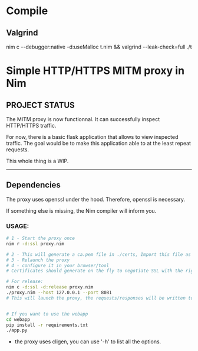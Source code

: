 # Compile
## Valgrind
nim c --debugger:native  -d:useMalloc t.nim  && valgrind --leak-check=full ./t



# Simple HTTP/HTTPS MITM proxy in Nim

## PROJECT STATUS

The MITM proxy is now functionnal.
It can successfully inspect HTTP/HTTPS traffic.

For now, there is a basic flask application that allows to view inspected traffic.
The goal would be to make this application able to at the least repeat requests.

This whole thing is a WIP.

--- 

## Dependencies
The proxy uses openssl under the hood.
Therefore, openssl is necessary.

If something else is missing, the Nim compiler will inform you.

### USAGE:

```bash
# 1 - Start the proxy once
nim r -d:ssl proxy.nim 

# 2 - This will generate a ca.pem file in ./certs, Import this file as an authority in your browser/system
# 3 - Relaunch the proxy
# 4 - configure it in your browser/tool
# Certificates should generate on the fly to negotiate SSL with the right SAN for a given host. 

# For release:
nim c -d:ssl -d:release proxy.nim
./proxy.nim --host 127.0.0.1 --port 8081
# This will launch the proxy, the requests/responses will be written to disk in './interactions' directory.


# If you want to use the webapp
cd webapp
pip install -r requirements.txt
./app.py

```

- the proxy uses cligen, you can use '-h' to list all the options.


